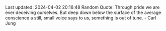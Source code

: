 Last updated: 2024-04-02 20:16:48
Random Quote: Through pride we are ever deceiving ourselves. But deep down below the surface of the average conscience a still, small voice says to us, something is out of tune. - Carl Jung